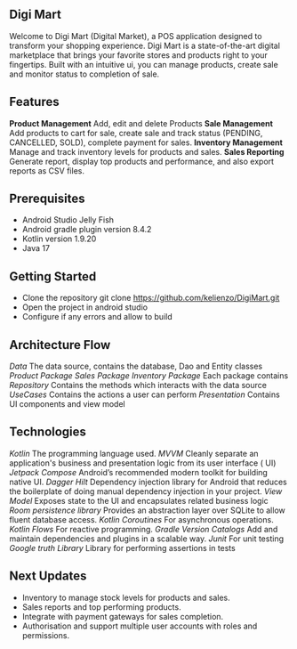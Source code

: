 ## Digi Mart

Welcome to Digi Mart (Digital Market), a POS application designed to transform your shopping
experience.
Digi Mart is a state-of-the-art digital marketplace that brings your favorite stores and products
right to your fingertips.
Built with an intuitive ui, you can manage products, create sale and monitor status to completion of
sale.

## Features

**Product Management** Add, edit and delete Products
**Sale Management** Add products to cart for sale, create sale and track status (PENDING, CANCELLED,
SOLD), complete payment for sales.
**Inventory Management** Manage and track inventory levels for products and sales.
**Sales Reporting** Generate report, display top products and performance, and also export reports
as CSV files.

## Prerequisites

* Android Studio Jelly Fish
* Android gradle plugin version 8.4.2
* Kotlin version 1.9.20
* Java 17

## Getting Started

* Clone the repository git clone https://github.com/kelienzo/DigiMart.git
* Open the project in android studio
* Configure if any errors and allow to build

## Architecture Flow

*Data* The data source, contains the database, Dao and Entity classes
*Product Package*
*Sales Package*
*Inventory Package*
Each package contains
*Repository* Contains the methods which interacts with the data source
*UseCases* Contains the actions a user can perform
*Presentation* Contains UI components and view model

## Technologies

*Kotlin* The programming language used.
*MVVM* Cleanly separate an application's business and presentation logic from its user interface (
UI)
*Jetpack Compose* Android’s recommended modern toolkit for building native UI.
*Dagger Hilt* Dependency injection library for Android that reduces the boilerplate of doing manual
dependency injection in your project.
*View Model* Exposes state to the UI and encapsulates related business logic
*Room persistence library* Provides an abstraction layer over SQLite to allow fluent database
access.
*Kotlin Coroutines* For asynchronous operations.
*Kotlin Flows* For reactive programming.
*Gradle Version Catalogs* Add and maintain dependencies and plugins in a scalable way.
*Junit* For unit testing
*Google truth Library* Library for performing assertions in tests

## Next Updates

* Inventory to manage stock levels for products and sales.
* Sales reports and top performing products.
* Integrate with payment gateways for sales completion.
* Authorisation and support multiple user accounts with roles and permissions.

